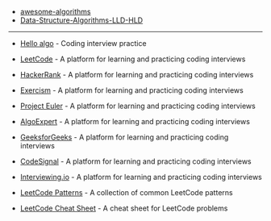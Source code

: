 
- [awesome-algorithms](https://github.com/tayllan/awesome-algorithms)
- [Data-Structure-Algorithms-LLD-HLD](https://github.com/arpit20adlakha/Data-Structure-Algorithms-LLD-HLD)

----

*   [Hello algo](https://hello-algo.com/) - Coding interview practice

*   [LeetCode](https://leetcode.com/) - A platform for learning and practicing coding interviews
    
*   [HackerRank](https://www.hackerrank.com/) - A platform for learning and practicing coding interviews
    
*   [Exercism](https://exercism.io/) - A platform for learning and practicing coding interviews
    
*   [Project Euler](https://projecteuler.net/) - A platform for learning and practicing coding interviews
    
*   [AlgoExpert](https://www.algoexpert.io/) - A platform for learning and practicing coding interviews
    
*   [GeeksforGeeks](https://www.geeksforgeeks.org/) - A platform for learning and practicing coding interviews
    
*   [CodeSignal](https://codesignal.com/) - A platform for learning and practicing coding interviews
    
*   [Interviewing.io](https://interviewing.io/) - A platform for learning and practicing coding interviews
    
*   [LeetCode Patterns](https://seanprashad.com/leetcode-patterns/) - A collection of common LeetCode patterns
    
*   [LeetCode Cheat Sheet](https://leetcode.com/discuss/general-discussion/665604/leetcode-cheat-sheet) - A cheat sheet for LeetCode problems
